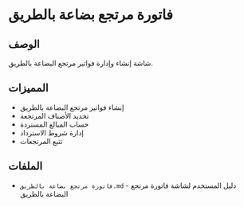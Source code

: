 # فاتورة مرتجع بضاعة بالطريق

## الوصف
شاشة إنشاء وإدارة فواتير مرتجع البضاعة بالطريق.

## المميزات
- إنشاء فواتير مرتجع البضاعة بالطريق
- تحديد الأصناف المرتجعة
- حساب المبالغ المستردة
- إدارة شروط الاسترداد
- تتبع المرتجعات

## الملفات
- `فاتورة مرتجع بضاعة بالطريق.md` - دليل المستخدم لشاشة فاتورة مرتجع البضاعة بالطريق
